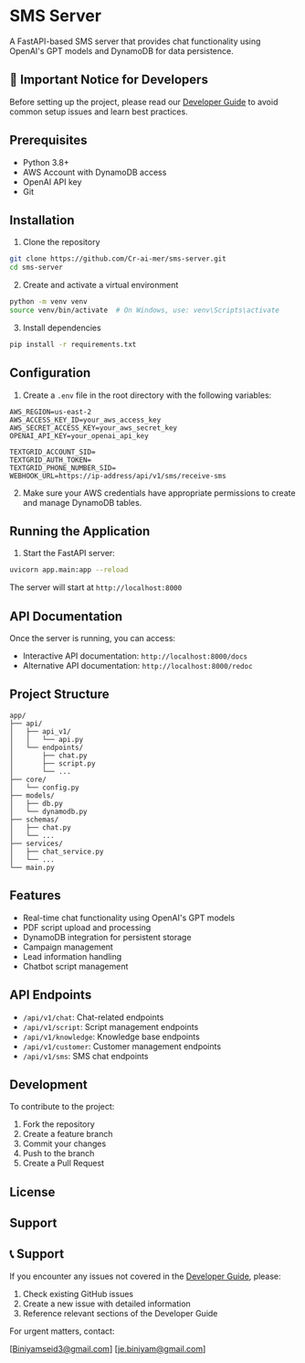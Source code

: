 # SMS Server

A FastAPI-based SMS server that provides chat functionality using OpenAI's GPT models and DynamoDB for data persistence.

## 🚨 Important Notice for Developers

Before setting up the project, please read our [Developer Guide](DEVELOPER_GUIDE.md) to avoid common setup issues and learn best practices.

## Prerequisites

- Python 3.8+
- AWS Account with DynamoDB access
- OpenAI API key
- Git

## Installation

1. Clone the repository

```bash
git clone https://github.com/Cr-ai-mer/sms-server.git
cd sms-server
```

2. Create and activate a virtual environment

```bash
python -m venv venv
source venv/bin/activate  # On Windows, use: venv\Scripts\activate
```

3. Install dependencies

```bash
pip install -r requirements.txt
```

## Configuration

1. Create a `.env` file in the root directory with the following variables:

```env
AWS_REGION=us-east-2
AWS_ACCESS_KEY_ID=your_aws_access_key
AWS_SECRET_ACCESS_KEY=your_aws_secret_key
OPENAI_API_KEY=your_openai_api_key

TEXTGRID_ACCOUNT_SID=
TEXTGRID_AUTH_TOKEN=
TEXTGRID_PHONE_NUMBER_SID=
WEBHOOK_URL=https://ip-address/api/v1/sms/receive-sms

```

2. Make sure your AWS credentials have appropriate permissions to create and manage DynamoDB tables.

## Running the Application

1. Start the FastAPI server:

```bash
uvicorn app.main:app --reload
```

The server will start at `http://localhost:8000`

## API Documentation

Once the server is running, you can access:

- Interactive API documentation: `http://localhost:8000/docs`
- Alternative API documentation: `http://localhost:8000/redoc`

## Project Structure

```
app/
├── api/
│   ├── api_v1/
│   │   └── api.py
│   └── endpoints/
│       ├── chat.py
│       ├── script.py
│       └── ...
├── core/
│   └── config.py
├── models/
│   ├── db.py
│   └── dynamodb.py
├── schemas/
│   ├── chat.py
│   └── ...
├── services/
│   ├── chat_service.py
│   └── ...
└── main.py
```

## Features

- Real-time chat functionality using OpenAI's GPT models
- PDF script upload and processing
- DynamoDB integration for persistent storage
- Campaign management
- Lead information handling
- Chatbot script management

## API Endpoints

- `/api/v1/chat`: Chat-related endpoints
- `/api/v1/script`: Script management endpoints
- `/api/v1/knowledge`: Knowledge base endpoints
- `/api/v1/customer`: Customer management endpoints
- `/api/v1/sms`: SMS chat endpoints

## Development

To contribute to the project:

1. Fork the repository
2. Create a feature branch
3. Commit your changes
4. Push to the branch
5. Create a Pull Request

## License

## Support

## 📞 Support

If you encounter any issues not covered in the [Developer Guide](DEVELOPER_GUIDE.md), please:

1. Check existing GitHub issues
2. Create a new issue with detailed information
3. Reference relevant sections of the Developer Guide

For urgent matters, contact: [<the developers>](mailto:je.biniyam@gmail.com)

[Biniyamseid3@gmail.com] [je.biniyam@gmail.com]
